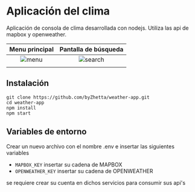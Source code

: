 # Aplicación del clima

Aplicación de consola de clima desarrollada con nodejs. Utiliza las api de mapbox y openweather.

|Menu principal|Pantalla de búsqueda|
|:-----------:|:-----------:|
|![menu](https://res.cloudinary.com/dhpf7lthd/image/upload/v1681844194/projects/menuconsole_phep6d.jpg)|![search](https://res.cloudinary.com/dhpf7lthd/image/upload/v1681844520/projects/responseconsole_f9wx3o.jpg)|
|             |             |

## Instalación

```
git clone https://github.com/byZhetta/weather-app.git
cd weather-app
npm install
npm start
```

## Variables de entorno

Crear un nuevo archivo con el nombre .env e insertar las siguientes variables

- `MAPBOX_KEY` insertar su cadena de MAPBOX
- `OPENWEATHER_KEY` insertar su cadena de OPENWEATHER

se requiere crear su cuenta en dichos servicios para consumir sus api's 